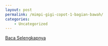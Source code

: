 ```yaml
---
layout: post
permalink: /mimpi-gigi-copot-1-bagian-bawah/
categories:
    - Uncategorized
---
```


[Baca Selengkapnya](/03)